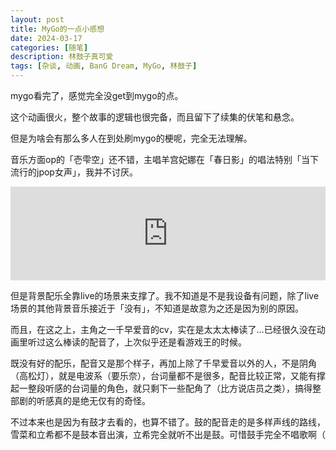 ```yaml
---
layout: post
title: MyGo的一点小感想
date: 2024-03-17
categories: [随笔]
description: 林鼓子真可爱
tags: [杂谈, 动画, BanG Dream, MyGo, 林鼓子]
---
```


mygo看完了，感觉完全没get到mygo的点。

这个动画很火，整个故事的逻辑也很完备，而且留下了续集的伏笔和悬念。

但是为啥会有那么多人在到处刷mygo的梗呢，完全无法理解。

音乐方面op的「壱雫空」还不错，主唱羊宫妃娜在「春日影」的唱法特别「当下流行的jpop女声」，我并不讨厌。

<iframe allow="autoplay *; encrypted-media *;" frameborder="0" height="150" style="width:100%;max-width:660px;overflow:hidden;background:transparent;" sandbox="allow-forms allow-popups allow-same-origin allow-scripts allow-storage-access-by-user-activation allow-top-navigation-by-user-activation" src="https://embed.music.apple.com/jp/album/%E5%A3%B1%E9%9B%AB%E7%A9%BA/1691871580?i=1691871581"></iframe>

但是背景配乐全靠live的场景来支撑了。我不知道是不是我设备有问题，除了live场景的其他背景音乐接近于「没有」，不知道是故意为之还是因为别的原因。

而且，在这之上，主角之一千早爱音的cv，实在是太太太棒读了…已经很久没在动画里听过这么棒读的配音了，上次似乎还是看游戏王的时候。

既没有好的配乐，配音又是那个样子，再加上除了千早爱音以外的人，不是阴角（高松灯），就是电波系（要乐奈），台词量都不是很多，配音比较正常，又能有撑起一整段听感的台词量的角色，就只剩下一些配角了（比方说店员之类），搞得整部剧的听感真的是绝无仅有的奇怪。

不过本来也是因为有鼓才去看的，也算不错了。鼓的配音走的是多样声线的路线，雪菜和立希都不是鼓本音出演，立希完全就听不出是鼓。可惜鼓手完全不唱歌啊（

